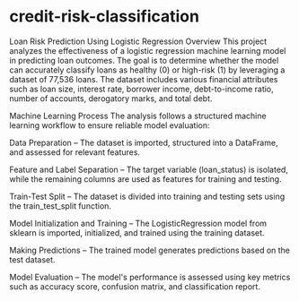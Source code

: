 # credit-risk-classification

Loan Risk Prediction Using Logistic Regression
Overview
This project analyzes the effectiveness of a logistic regression machine learning model in predicting loan outcomes. The goal is to determine whether the model can accurately classify loans as healthy (0) or high-risk (1) by leveraging a dataset of 77,536 loans. The dataset includes various financial attributes such as loan size, interest rate, borrower income, debt-to-income ratio, number of accounts, derogatory marks, and total debt.

Machine Learning Process
The analysis follows a structured machine learning workflow to ensure reliable model evaluation:

Data Preparation – The dataset is imported, structured into a DataFrame, and assessed for relevant features.

Feature and Label Separation – The target variable (loan_status) is isolated, while the remaining columns are used as features for training and testing.

Train-Test Split – The dataset is divided into training and testing sets using the train_test_split function.

Model Initialization and Training – The LogisticRegression model from sklearn is imported, initialized, and trained using the training dataset.

Making Predictions – The trained model generates predictions based on the test dataset.

Model Evaluation – The model's performance is assessed using key metrics such as accuracy score, confusion matrix, and classification report.

